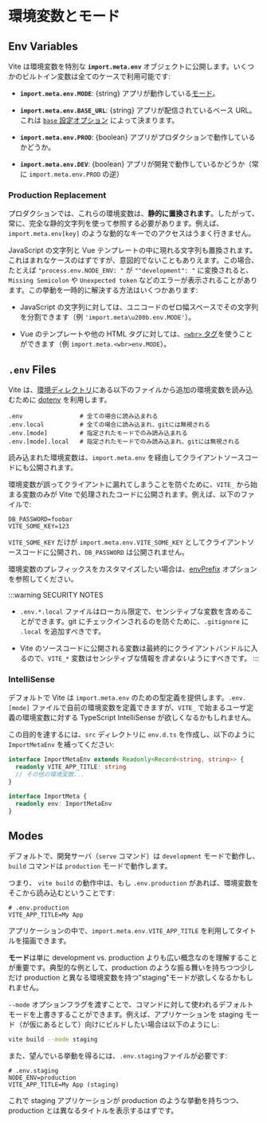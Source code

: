 # 環境変数とモード

## Env Variables

Vite は環境変数を特別な **`import.meta.env`** オブジェクトに公開します。いくつかのビルトイン変数は全てのケースで利用可能です:

- **`import.meta.env.MODE`**: {string} アプリが動作している[モード](#modes)。

- **`import.meta.env.BASE_URL`**: {string} アプリが配信されているベース URL。これは [`base` 設定オプション](/config/#base) によって決まります。

- **`import.meta.env.PROD`**: {boolean} アプリがプロダクションで動作しているかどうか。

- **`import.meta.env.DEV`**: {boolean} アプリが開発で動作しているかどうか（常に `import.meta.env.PROD` の逆）

### Production Replacement

プロダクションでは、これらの環境変数は、**静的に置換されます**。したがって、常に、完全な静的文字列を使って参照する必要があります。例えば、`import.meta.env[key]` のような動的なキーでのアクセスはうまく行きません。

JavaScript の文字列と Vue テンプレートの中に現れる文字列も置換されます。これはまれなケースのはずですが、意図的でないこともありえます。この場合、たとえば `"process.env.NODE_ENV: "` が `""development": "` に変換されると、`Missing Semicolon` や `Unexpected token` などのエラーが表示されることがあります。この挙動を一時的に解決する方法はいくつかあります:

- JavaScript の文字列に対しては、ユニコードの​ゼロ幅スペースでその文字列を分割できます（例 `'import.meta\u200b.env.MODE'`）。

- Vue のテンプレートや他の HTML タグに対しては、[`<wbr>` タグ](https://developer.mozilla.org/en-US/docs/Web/HTML/Element/wbr)を使うことができます（例 `import.meta.<wbr>env.MODE`）。

## `.env` Files

Vite は、[環境ディレクトリ](/config/#envdir)にある以下のファイルから追加の環境変数を読み込むために [dotenv](https://github.com/motdotla/dotenv) を利用します。

```
.env                # 全ての場合に読み込まれる
.env.local          # 全ての場合に読み込まれ、gitには無視される
.env.[mode]         # 指定されたモードでのみ読み込まれる
.env.[mode].local   # 指定されたモードでのみ読み込まれ、gitには無視される
```

読み込まれた環境変数は、`import.meta.env` を経由してクライアントソースコードにも公開されます。

環境変数が誤ってクライアントに漏れてしまうことを防ぐために、`VITE_` から始まる変数のみが Vite で処理されたコードに公開されます。例えば、以下のファイルで:

```
DB_PASSWORD=foobar
VITE_SOME_KEY=123
```

`VITE_SOME_KEY` だけが `import.meta.env.VITE_SOME_KEY` としてクライアントソースコードに公開され、`DB_PASSWORD` は公開されません。

環境変数のプレフィックスをカスタマイズしたい場合は、[envPrefix](/config/index#envprefix) オプションを参照してください。

:::warning SECURITY NOTES

- `.env.*.local` ファイルはローカル限定で、センシティブな変数を含めることができます。git にチェックインされるのを防ぐために、`.gitignore` に `.local` を追加すべきです。

- Vite のソースコードに公開される変数は最終的にクライアントバンドルに入るので、`VITE_*` 変数はセンシティブな情報を*含まない*ようにすべきです。
  :::

### IntelliSense

デフォルトで Vite は `import.meta.env` のための型定義を提供します。`.env.[mode]` ファイルで自前の環境変数を定義できますが、`VITE_` で始まるユーザ定義の環境変数に対する TypeScript IntelliSense が欲しくなるかもしれません。

この目的を達するには、`src` ディレクトリに `env.d.ts` を作成し、以下のように `ImportMetaEnv` を補ってください:

```typescript
interface ImportMetaEnv extends Readonly<Record<string, string>> {
  readonly VITE_APP_TITLE: string
  // その他の環境変数...
}

interface ImportMeta {
  readonly env: ImportMetaEnv
}
```

## Modes

デフォルトで、開発サーバ（`serve` コマンド）は `development` モードで動作し、`build` コマンドは `production` モードで動作します。

つまり、 `vite build` の動作中は、もし `.env.production` があれば、環境変数をそこから読み込むということです:

```
# .env.production
VITE_APP_TITLE=My App
```

アプリケーションの中で、`import.meta.env.VITE_APP_TITLE` を利用してタイトルを描画できます。

**モード**は単に development vs. production よりも広い概念なのを理解することが重要です。典型的な例として、production のような振る舞いを持ちつつ少しだけ production と異なる環境変数を持つ"staging"モードが欲しくなるかもしれません。

`--mode` オプションフラグを渡すことで、コマンドに対して使われるデフォルトモードを上書きすることができます。例えば、アプリケーションを staging モード（が仮にあるとして）向けにビルドしたい場合は以下のようにし:

```bash
vite build --mode staging
```

また、望んでいる挙動を得るには、`.env.staging`ファイルが必要です:

```
# .env.staging
NODE_ENV=production
VITE_APP_TITLE=My App (staging)
```

これで staging アプリケーションが production のような挙動を持ちつつ、production とは異なるタイトルを表示するはずです。
